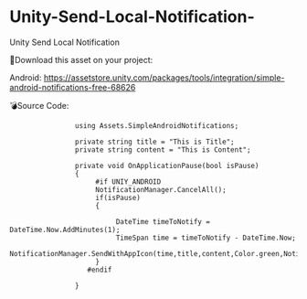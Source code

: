 # Unity-Send-Local-Notification-
Unity Send Local Notification 

🍎Download this asset on your project:

Android: 
https://assetstore.unity.com/packages/tools/integration/simple-android-notifications-free-68626




💣Source Code:
                    
                    using Assets.SimpleAndroidNotifications; 

                    private string title = "This is Title";
                    private string content = "This is Content";
                    
                    private void OnApplicationPause(bool isPause)
                    {
                         #if UNIY_ANDROID
                         NotificationManager.CancelAll();
                         if(isPause)
                         {
                         
                              DateTime timeToNotify = DateTime.Now.AddMinutes(1);
                              TimeSpan time = timeToNotify - DateTime.Now;
                              NotificationManager.SendWithAppIcon(time,title,content,Color.green,NotificationIcon.Bell);
                         }
                       #endif
                    
                    }
                    
                    
                    
                    







